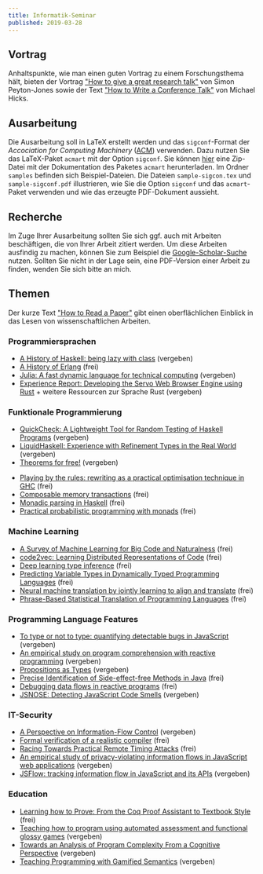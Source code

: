```yaml
---
title: Informatik-Seminar
published: 2019-03-28
---
```



## Vortrag

Anhaltspunkte, wie man einen guten Vortrag zu einem Forschungsthema hält, bieten der Vortrag ["How to give a great research talk"][PeytonJones] von Simon Peyton-Jones sowie der Text ["How to Write a Conference Talk"][Hicks] von Michael Hicks.

[PeytonJones]: https://www.microsoft.com/en-us/research/academic-program/give-great-research-talk/
[Hicks]: http://www.pl-enthusiast.net/2019/01/02/how-to-write-a-conference-talk/


## Ausarbeitung

Die Ausarbeitung soll in LaTeX erstellt werden und das `sigconf`-Format der _Accociation for Computing Machinery_ ([ACM][ACM]) verwenden.
Dazu nutzen Sie das LaTeX-Paket `acmart` mit der Option `sigconf`.
Sie können [hier][ACMSample] eine Zip-Datei mit der Dokumentation des Paketes `acmart` herunterladen.
Im Ordner `samples` befinden sich Beispiel-Dateien.
Die Dateien `sample-sigcon.tex` und `sample-sigconf.pdf` illustrieren, wie Sie die Option `sigconf` und das `acmart`-Paket verwenden und wie das erzeugte PDF-Dokument aussieht.

[ACM]: https://www.acm.org
[ACMSample]: https://www.acm.org/binaries/content/assets/publications/consolidated-tex-template/acmart-master.zip


## Recherche

Im Zuge Ihrer Ausarbeitung sollten Sie sich ggf. auch mit Arbeiten beschäftigen, die von Ihrer Arbeit zitiert werden.
Um diese Arbeiten ausfindig zu machen, können Sie zum Beispiel die [Google-Scholar-Suche](https://scholar.google.de) nutzen.
Sollten Sie nicht in der Lage sein, eine PDF-Version einer Arbeit zu finden, wenden Sie sich bitte an mich.


## Themen

Der kurze Text ["How to Read a Paper"][ReadPaper] gibt einen oberflächlichen Einblick in das Lesen von wissenschaftlichen Arbeiten.

[ReadPaper]: https://web.stanford.edu/class/ee384m/Handouts/HowtoReadPaper.pdf


### Programmiersprachen
* [A History of Haskell: being lazy with class](http://www.iro.umontreal.ca/~monnier/2035/history.pdf) (vergeben)
* [A History of Erlang](http://www.math.bas.bg/softeng/bantchev/place/erlang/a-history-of-erlang.pdf) (frei)
* [Julia: A fast dynamic language for technical computing](https://arxiv.org/pdf/1209.5145) (vergeben)
* [Experience Report: Developing the Servo Web Browser Engine using Rust](https://arxiv.org/pdf/1505.07383) + weitere Ressourcen zur Sprache Rust (vergeben)


### Funktionale Programmierung
* [QuickCheck: A Lightweight Tool for Random Testing of Haskell Programs](https://www.cs.tufts.edu/~nr/cs257/archive/john-hughes/quick.pdf) (vergeben)
* [LiquidHaskell: Experience with Refinement Types in the Real World](http://goto.ucsd.edu/~nvazou/real_world_liquid.pdf) (vergeben)
* [Theorems for free!](http://www.cs.sfu.ca/CourseCentral/831/burton/Notes/July14/free.pdf) (vergeben)
<!-- * [A short cut to deforestation](http://citeseerx.ist.psu.edu/viewdoc/download?doi=10.1.1.224.4460&rep=raep1&type=pdf) -->
* [Playing by the rules: rewriting as a practical optimisation technique in GHC](https://core.ac.uk/download/pdf/39699597.pdf#page=209) (frei)
* [Composable memory transactions](https://cs.uwaterloo.ca/~Brecht/courses/702/Possible-Readings/transactional-memory/composable-mem-trans-ppopp-2005.pdf) (frei)
* [Monadic parsing in Haskell](http://www.cs.nott.ac.uk/~pszgmh/pearl.pdf) (frei)
* [Practical probabilistic programming with monads](https://www.repository.cam.ac.uk/bitstream/handle/1810/249132/Scibior%20et%20al%202015%20Haskell%20Symposium%202015.pdf;sequence=1) (frei)


### Machine Learning
* [A Survey of Machine Learning for Big Code and Naturalness](https://arxiv.org/pdf/1709.06182) (frei)
* [code2vec: Learning Distributed Representations of Code](https://urialon.cswp.cs.technion.ac.il/wp-content/uploads/sites/83/2018/12/code2vec-popl19.pdf) (frei)
* [Deep learning type inference](http://discovery.ucl.ac.uk/10066386/1/Barr_fse2018-j2t.pdf) (frei)
* [Predicting Variable Types in Dynamically Typed Programming Languages](https://arxiv.org/pdf/1901.05138) (frei)
* [Neural machine translation by jointly learning to align and translate](https://arxiv.org/pdf/1409.0473) (frei)
* [Phrase-Based Statistical Translation of Programming Languages](http://citeseerx.ist.psu.edu/viewdoc/download?doi=10.1.1.706.9697&rep=rep1&type=pdf) (frei)


### Programming Language Features
* [To type or not to type: quantifying detectable bugs in JavaScript](http://www0.cs.ucl.ac.uk/staff/Z.Gao/doc/paper/type_study.pdf) (vergeben)
* [An empirical study on program comprehension with reactive programming](http://www.guidosalvaneschi.com/attachments/papers/2014_An-Empirical-Study-on-Program-Comprehension-with-Reactive-Programming_pdf.pdf) (vergeben)
* [Propositions as Types](http://citeseerx.ist.psu.edu/viewdoc/download?doi=10.1.1.673.269&rep=rep1&type=pdf) (vergeben)
* [Precise Identification of Side-effect-free Methods in Java](http://citeseerx.ist.psu.edu/viewdoc/download?doi=10.1.1.10.9028&rep=rep1&type=pdf) (frei)
* [Debugging data flows in reactive programs](https://repository.tudelft.nl/islandora/object/uuid:d37cac08-195d-4dbd-a076-e3227a756717/datastream/OBJ/download) (frei)
* [JSNOSE: Detecting JavaScript Code Smells](https://www.ece.ubc.ca/~amesbah/docs/scam13.pdf) (vergeben)


### IT-Security
* [A Perspective on Information-Flow Control](http://citeseerx.ist.psu.edu/viewdoc/download?doi=10.1.1.437.9981&rep=rep1&type=pdf) (vergeben)
* [Formal verification of a realistic compiler](http://www.cse.iitd.ac.in/~sbansal/csl862-soft/readings/compcert.pdf) (frei)
* [Racing Towards Practical Remote Timing Attacks](https://www.google.com/url?sa=t&rct=j&q=&esrc=s&source=web&cd=7&ved=2ahUKEwiEjaXer4vhAhUOyKQKHUN5AL8QFjAGegQIBhAC&url=https%3A%2F%2Fwww.nccgroup.trust%2Fglobalassets%2Four-research%2Fus%2Fwhitepapers%2FTimeTrial.pdf&usg=AOvVaw288YCctztS1cBvKF_clwrA) (frei)
* [An empirical study of privacy-violating information flows in JavaScript web applications](https://ranjitjhala.github.io/static/an_empirical_study_of_privacy_violating_flows_in_javascript_web_applications.pdf) (vergeben)
* [JSFlow: tracking information flow in JavaScript and its APIs](http://citeseerx.ist.psu.edu/viewdoc/download?doi=10.1.1.638.8709&rep=rep1&type=pdf) (vergeben)


### Education
* [Learning how to Prove: From the Coq Proof Assistant to Textbook Style](https://arxiv.org/pdf/1803.01466) (frei)
* [Teaching how to program using automated assessment and functional glossy games](https://dl.acm.org/ft_gateway.cfm?id=3236777) (vergeben)
* [Towards an Analysis of Program Complexity From a Cognitive Perspective](https://www.researchgate.net/profile/Rodrigo_Duran5/publication/326918081_Towards_an_Analysis_of_Program_Complexity_From_a_Cognitive_Perspective/links/5b9f7d28299bf13e60381085/Towards-an-Analysis-of-Program-Complexity-From-a-Cognitive-Perspective.pdf?_sg%5B0%5D=DPQ5jA6UMHdN2d5Pr5RPu-5wBPidDIKQKtr2raDfEL3uvR3jzdbBO5H_hExNWKOOcnOKcfim6_fc37foVDHCnA.O2rWZAN1_Ghax2D4zDnUuvXtrGY019ExfVbSdWR9Fcw8NJQ6sqyXVq52-OSKsGbKwOWhKtCYH8PcEBJ-MWNwqA&_sg%5B1%5D=60R_dAq_x7YukEI8kgDq6_7_ZwFdLJVjq1Yjt9DPFmgoGijiFiR4zWLJJXq57gLxHIZosj5kSaxkz4cPwq1Dsqj2d7cJb1p7CwtzsMEbj7qP.O2rWZAN1_Ghax2D4zDnUuvXtrGY019ExfVbSdWR9Fcw8NJQ6sqyXVq52-OSKsGbKwOWhKtCYH8PcEBJ-MWNwqA&_iepl=) (vergeben)
* [Teaching Programming with Gamified Semantics](http://www.cs.cornell.edu/andru/papers/reduct-chi17/reduct-chi17.pdf) (vergeben)
<!-- * [Identifying student misconceptions of programming](http://publish.illinois.edu/glherman/files/2016/03/2010-SIGCSE-Programming-Misconceptions.pdf) (vergeben) -->
